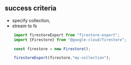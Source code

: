 
## success criteria
- specify collection, 
- stream to fs

```typescript
    import firestoreExport from "firestore-export";
    import {Firestore} from "@google-cloud/firestore";

    const firestore = new Firestore();

    firestoreExport(firestore,"my-collection");
```